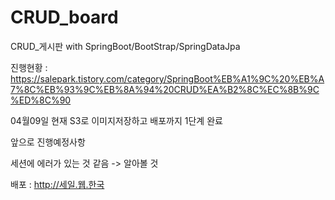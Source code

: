 # CRUD_board
CRUD_게시판 with SpringBoot/BootStrap/SpringDataJpa


진행현황 : https://salepark.tistory.com/category/SpringBoot%EB%A1%9C%20%EB%A7%8C%EB%93%9C%EB%8A%94%20CRUD%EA%B2%8C%EC%8B%9C%ED%8C%90

04월09일 현재 S3로 이미지저장하고 배포까지 1단계 완료

앞으로 진행예정사항

세션에 에러가 있는 것 같음 -> 알아볼 것

배포 : http://세일.웹.한국

